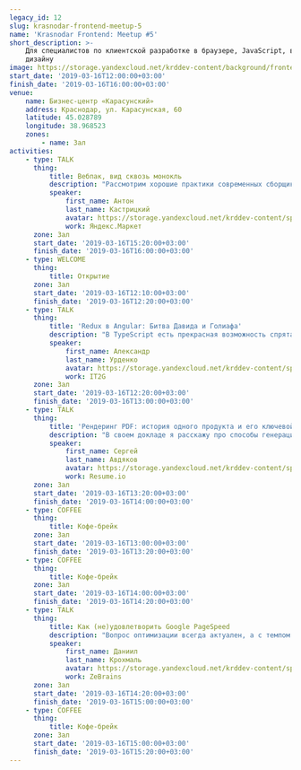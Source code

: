 ```yaml
---
legacy_id: 12
slug: krasnodar-frontend-meetup-5
name: 'Krasnodar Frontend: Meetup #5'
short_description: >-
    Для специалистов по клиентской разработке в браузере, JavaScript, вёрстке и
    дизайну
image: https://storage.yandexcloud.net/krddev-content/background/frontend.jpg
start_date: '2019-03-16T12:00:00+03:00'
finish_date: '2019-03-16T16:00:00+03:00'
venue:
    name: Бизнес-центр «Карасунский»
    address: Краснодар, ул. Карасунская, 60
    latitude: 45.028789
    longitude: 38.968523
    zones:
        - name: Зал
activities:
    - type: TALK
      thing:
          title: Вебпак, вид сквозь монокль
          description: "Рассмотрим хорошие практики современных сборщиков в мире фронтенда. Разберём популярные проблемы.\r\nПопрощаемся со страхом копания в конфигах, а также узнаем, как настроить вебпак со снайперской точностью."
          speaker:
              first_name: Антон
              last_name: Кастрицкий
              avatar: https://storage.yandexcloud.net/krddev-content/speakers%2Fanton-kastritskiy.jpeg
              work: Яндекс.Маркет
      zone: Зал
      start_date: '2019-03-16T15:20:00+03:00'
      finish_date: '2019-03-16T16:00:00+03:00'
    - type: WELCOME
      thing:
          title: Открытие
      zone: Зал
      start_date: '2019-03-16T12:10:00+03:00'
      finish_date: '2019-03-16T12:20:00+03:00'
    - type: TALK
      thing:
          title: 'Redux в Angular: Битва Давида и Голиафа'
          description: "В TypeScript есть прекрасная возможность спрятать повторяемую логику в декораторах.\r\nNGXS это Redux спрятанный в декораторах. Больше не надо писать редюсеры и эффекты, только набор экшенов и класс-состояние.\r\nВсю остальную скучную рутину NGXS декорирует под своим капотом.\r\nСравниваем реализацию кейсов на NGXS и NGRX."
          speaker:
              first_name: Александр
              last_name: Урденко
              avatar: https://storage.yandexcloud.net/krddev-content/speakers%2Faleks-urdenko.jpeg
              work: IT2G
      zone: Зал
      start_date: '2019-03-16T12:20:00+03:00'
      finish_date: '2019-03-16T13:00:00+03:00'
    - type: TALK
      thing:
          title: 'Рендеринг PDF: история одного продукта и его ключевой функции'
          description: "В своем докладе я расскажу про способы генерации PDF на клиенте и сервере, которые наша команда успешно применила в продукте с пользовательской базой в 2.5M+ человек.\r\nСравню такие подходы как: серверная генерация документов из HTML с помощью WickedPDF и Pupeeter, клиентская/серверная генерация документов из react шаблонов посредством react-pdf и просмотр pdf на клиенте с помощью PDF.js.\r\nТакже в докладе будет много о фейлах и проблемах, с которыми мы столкнулись и как из-за черного квадратика мы потеряли лояльного пользователя"
          speaker:
              first_name: Сергей
              last_name: Авдяков
              avatar: https://storage.yandexcloud.net/krddev-content/speakers%2Fsergey-avdyakov.jpeg
              work: Resume.io
      zone: Зал
      start_date: '2019-03-16T13:20:00+03:00'
      finish_date: '2019-03-16T14:00:00+03:00'
    - type: COFFEE
      thing:
          title: Кофе-брейк
      zone: Зал
      start_date: '2019-03-16T13:00:00+03:00'
      finish_date: '2019-03-16T13:20:00+03:00'
    - type: COFFEE
      thing:
          title: Кофе-брейк
      zone: Зал
      start_date: '2019-03-16T14:00:00+03:00'
      finish_date: '2019-03-16T14:20:00+03:00'
    - type: TALK
      thing:
          title: Как (не)удовлетворить Google PageSpeed
          description: "Вопрос оптимизации всегда актуален, а с темпом развития технологий на фронте — вдвойне.\r\nЯ расскажу как мы решали основные проблемы производительности сайта, который находится в продакшене.\r\nРассмотрим сервис Google PageSpeed и на основе его критериев, попытаемся вывести формулу повышения производительности приложения."
          speaker:
              first_name: Даниил
              last_name: Крохмаль
              avatar: https://storage.yandexcloud.net/krddev-content/speakers%2Fdaniil-krohmal.jpeg
              work: ZeBrains
      zone: Зал
      start_date: '2019-03-16T14:20:00+03:00'
      finish_date: '2019-03-16T15:00:00+03:00'
    - type: COFFEE
      thing:
          title: Кофе-брейк
      zone: Зал
      start_date: '2019-03-16T15:00:00+03:00'
      finish_date: '2019-03-16T15:20:00+03:00'
---
```

